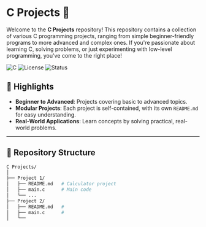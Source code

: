 # C Projects 🚀

Welcome to the **C Projects** repository! This repository contains a collection of various C programming projects, ranging from simple beginner-friendly programs to more advanced and complex ones. If you're passionate about learning C, solving problems, or just experimenting with low-level programming, you've come to the right place!

![C](https://img.shields.io/badge/Language-C-blue.svg) ![License](https://img.shields.io/badge/license-MIT-green.svg) ![Status](https://img.shields.io/badge/status-active-success.svg)

## 🌟 Highlights

- **Beginner to Advanced**: Projects covering basic to advanced topics.
- **Modular Projects**: Each project is self-contained, with its own `README.md` for easy understanding.
- **Real-World Applications**: Learn concepts by solving practical, real-world problems.


---

## 📁 Repository Structure

```bash
C Projects/
│
├── Project 1/
│   ├── README.md   # Calculator project
│   ├── main.c      # Main code
│   └── ...
├── Project 2/
│   ├── README.md   # 
│   ├── main.c      #
│   └──
